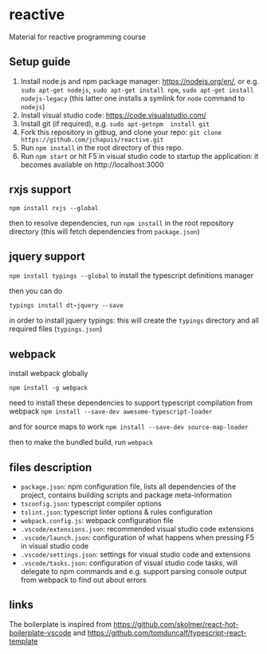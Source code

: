# reactive
Material for reactive programming course

## Setup guide
1. Install node.js and npm package manager: https://nodejs.org/en/, or e.g. `sudo apt-get nodejs`, `sudo apt-get install npm`, `sudo apt-get install nodejs-legacy` (this latter one installs a symlink for `node` command to `nodejs`)
2. Install visual studio code: https://code.visualstudio.com/
4. Install git (if required), e.g. `sudo apt-getnpm  install git` 
3. Fork this repository in gitbug, and clone your repo: `git clone https://github.com/jchapuis/reactive.git`
4. Run `npm install` in the root directory of this repo. 
5. Run `npm start` or hit F5 in visual studio code to startup the application: it becomes available on http://localhost:3000

## rxjs support
`npm install rxjs --global`

then to resolve dependencies, run
`npm install` in the root repository directory (this will fetch dependencies from `package.json`)

## jquery support
`npm install typings --global` to install the typescript definitions manager

then you can do

`typings install dt~jquery --save` 

in order to install jquery typings: this will create the `typings` directory and all required files (`typings.json`)


## webpack
install webpack globally

`npm install -g webpack`

need to install these dependencies to support typescript compilation from webpack
`npm install --save-dev awesome-typescript-loader`

and for source maps to work
`npm install --save-dev source-map-loader`

then to make the bundled build, run `webpack`

## files description
- `package.json`: npm configuration file, lists all dependencies of the project, contains building scripts and package meta-information
- `tsconfig.json`: typescript compiler options
- `tslint.json`: typescript linter options & rules configuration
- `webpack.config.js`: webpack configuration file
- `.vscode/extensions.json`: recommended visual studio code extensions
- `.vscode/launch.json`: configuration of what happens when pressing F5 in visual studio code
- `.vscode/settings.json`: settings for visual studio code and extensions
- `.vscode/tasks.json`: configuration of visual studio code tasks, will delegate to npm commands and e.g. support parsing console output from webpack to find out about errors  

## links
The boilerplate is inspired from https://github.com/skolmer/react-hot-boilerplate-vscode and https://github.com/tomduncalf/typescript-react-template